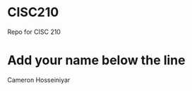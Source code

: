 # CISC210
Repo for CISC 210

Add your name below the line
============================

Cameron Hosseiniyar